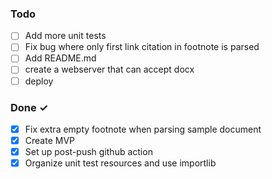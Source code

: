 ### Todo

- [ ] Add more unit tests
- [ ] Fix bug where only first link citation in footnote is parsed
- [ ] Add README.md
- [ ] create a webserver that can accept docx
- [ ] deploy

### Done ✓

- [x] Fix extra empty footnote when parsing sample document
- [x] Create MVP
- [x] Set up post-push github action
- [x] Organize unit test resources and use importlib
